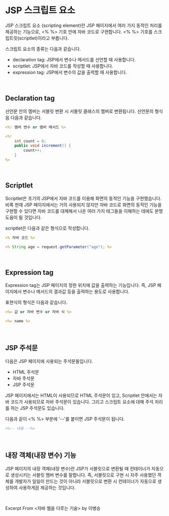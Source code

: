 # JSP 스크립트 요소

JSP 스크립트 요소 (scripting element)란 JSP 페이지에서 여러 가지 동적인 처리를 제공하는 기능으로, <% %> 기호 안에 자바 코드로 구현합니다. <% %> 기호를 스크립트릿(scriptlet)이라고 부릅니다.

스크립트 요소의 종류는 다음과 같습니다.

- declaration tag: JSP에서 변수나 메서드를 선언할 때 사용합니다.
- scriptlet: JSP에서 자바 코드를 작성할 때 사용합니다.
- expression tag: JSP에서 변수의 값을 출력할 때 사용합니다.

&nbsp;

## Declaration tag

선언문 안의 멤버는 서블릿 변환 시 서블릿 클래스의 멤버로 변환됩니다. 선언문의 형식음 다음과 같습니다.

```JSP
<%! 멤버 변수 or 멤버 메서드 %>

<%!
    int count = 0;
    public void increment() {
        count++;
    }
%>
```

&nbsp;

## Scriptlet

Scriptlet은 초기의 JSP에서 자바 코드를 이용해 화면의 동적인 기능을 구현했습니다. 비록 현재 JSP 페이지에서는 거의 사용되지 않지만 자바 코드로 화면의 동적인 기능을 구현할 수 있다면 자바 코드를 대체해서 나온 여러 가지 태그들을 이해하는 데에도 분명 도움이 될 것입니다.

scriptlet은 다음과 같은 형식으로 작성합니다.

```JSP
<% 자바 코드 %>

<% String age = request.getParameter("age"); %>
```

&nbsp;

## Expression tag

Expression tag는 JSP 페이지의 정한 위치에 값을 출력하는 기능입니다. 즉, JSP 페이지에서 변수나 메서드의 결과값 등을 출력하는 용도로 사용합니다.

표현식의 형식은 다음과 같습니다.

```JSP
<%= 값 or 자바 변수 or 자바 식 %>

<%= name %>
```

&nbsp;

## JSP 주석문

다음은 JSP 페이지에 사용되는 주석문들입니다.

- HTML 주석문
- 자바 주석문
- JSP 주석문

JSP 페이지에서는 HTML이 사용되므로 HTML 주석문이 있고, Scriptlet 안에서는 자바 코드가 사용되므로 자바 주석문이 있습니다. 그리고 스크립트 요소에 대해 주석 처리를 하는 JSP 주석문도 있습니다.

다음과 같이 <% %> 부분에 '--'를 붙이면 JSP 주석문이 됩니다.

```JSP
<%-- 내용 --%>
```

&nbsp;

## 내장 객체(내장 변수) 기능

JSP 페이지의 내장 객체(내장 변수)란 JSP가 서블릿으로 변환될 때 컨테이너가 자동으로 생성시키는 서블릿 멤버 변수를 말합니다. 즉, 서블릿으로 구현 시 자주 사용했던 객체를 개발자가 일일이 만드는 것이 아니라 서블릿으로 변환 시 컨테이너가 자동으로 생성하여 사용하게끔 제공하는 것입니다.

&nbsp;

Excerpt From <자바 웹을 다루는 기술> by 이병승
